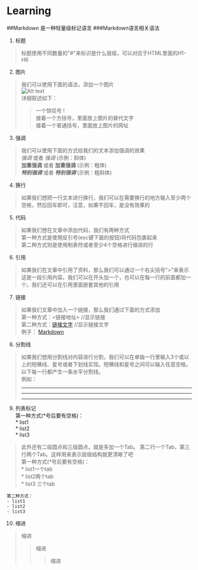 # Learning
##Markdown 是一种轻量级标记语言
###Markdown语言相关语法  
1. 标题  
>   标题使用不同数量的"#"来标识是什么层级，可以对应于HTML里面的H1-H6  

2. 图片  
>   我们可以使用下面的语法，添加一个图片  
>   ![Alt text](/path/to/img.jpg)  
>   详细叙述如下：  
>>一个惊叹号 !   
>>接着一个方括号，里面放上图片的替代文字  
>>接着一个普通括号，里面放上图片的网址  

3. 强调  
>我们可以使用下面的方式给我们的文本添加强调的效果  
>*强调* 或者 _强调_  (示例：斜体)  
>**加重强调** 或者 __加重强调__ (示例：粗体)  
>***特别强调*** 或者 ___特别强调___ (示例：粗斜体)    

4. 换行  
>如果我们想把一行文本进行换行，我们可以在需要换行的地方输入至少两个空格，然后回车即可，注意，如果不回车，是没有效果的  

5. 代码  
>如果我们想在文章中添加代码，我们有两种方式  
>第一种方式是使用反引号(esc键下面的按钮)将代码包裹起来  
>第二种方式则是使用制表符或者至少4个空格进行缩进的行  

6. 引用  
>如果我们在文章中引用了资料，那么我们可以通过一个右尖括号">"来表示这是一段引用内容。我们可以在开头加一个，也可以在每一行的前面都加一个。我们还可以在引用里面嵌套其他的引用  

7. 链接  
>如果我们文章中加入一个链接，那么我们通过下面的方式添加  
>第一种方式：<链接地址>     //显示链接  
>第二种方式：[链接文字](链接地址)   //显示链接文字  
>例子： [Markdown](http://blog.csdn.net/zhaokaiqiang1992)  

8. 分割线  
>如果我们想用分割线对内容进行分割，我们可以在单独一行里输入3个或以上的短横线、星号或者下划线实现。短横线和星号之间可以输入任意空格。以下每一行都产生一条水平分割线。  
>例如：  
>***  
>---  
>- - -   
    
9. 列表标记  
        第一种方式(*号后要有空格)：  
        * list1  
        * list2  
        * list3 

>此外还有二级圆点和三级圆点。就是多加一个Tab。
>第二行一个Tab，第三行两个Tab。这样用来表示层级结构就更清晰了吧   
    第一种方式(*号后要有空格)：  
    * list1一个tab  
        * list2两个tab  
            * list3 三个tab    
    
    第二种方式：  
    - list1  
    - list2  
    - list3  

10. 缩进  
>缩进  
>>缩进  
>>>缩进  

